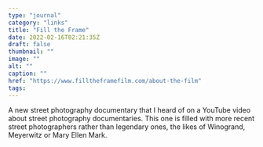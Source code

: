 ```yaml
---
type: "journal"
category: "links"
title: "Fill the Frame"
date: 2022-02-16T02:21:35Z
draft: false
thumbnail: ""
image: ""
alt: ""
caption: ""
href: "https://www.filltheframefilm.com/about-the-film"
tags:
---
```


A new street photography documentary that I heard of on a YouTube video about street photography documentaries. This one is filled with more recent street photographers rather than legendary ones, the likes of Winogrand, Meyerwitz or Mary Ellen Mark.
